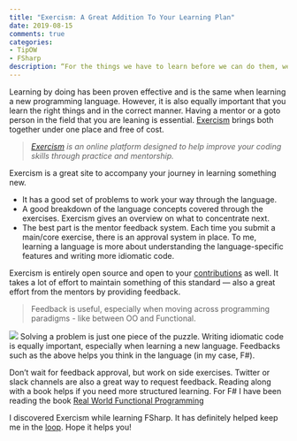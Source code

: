 ```yaml
---
title: "Exercism: A Great Addition To Your Learning Plan"
date: 2019-08-15
comments: true
categories:
- TipOW
- FSharp
description: “For the things we have to learn before we can do them, we learn by doing them.” - Aristotle
---
```


Learning by doing has been proven effective and is the same when learning a new programming language. However, it is also equally important that you learn the right things and in the correct manner. Having a mentor or a goto person in the field that you are leaning is essential. [Exercism](https://exercism.io) brings both together under one place and free of cost.

> *[Exercism](https://exercism.io) is an online platform designed to help improve your coding skills through practice and mentorship.*

Exercism is a great site to accompany your journey in learning something new. 
 
- It has a good set of problems to work your way through the language. 
- A good breakdown of the language concepts covered through the exercises. Exercism gives an overview on what to concentrate next. 
- The best part is the mentor feedback system. Each time you submit a main/core exercise, there is an approval system in place. To me, learning a language is more about understanding the language-specific features and writing more idiomatic code. 

Exercism is entirely open source and open to your [contributions](https://github.com/exercism) as well. It takes a lot of effort to maintain something of this standard — also a great effort from the mentors by providing feedback. 

> Feedback is useful, especially when moving across programming paradigms - like between OO and Functional. 

![](/images/exercism_feedback.jpg)
Solving a problem is just one piece of the puzzle. Writing idiomatic code is equally important, especially when learning a new language. Feedbacks such as the above helps you think in the language (in my case, F#).

Don’t wait for feedback approval, but work on side exercises. Twitter or slack channels are also a great way to request feedback. Reading along with a book helps if you need more structured learning. For F# I have been reading the book [Real World Functional Programming](https://www.amazon.com/Real-World-Functional-Programming-Tomas-Petricek/dp/1933988924)

I discovered Exercism while learning FSharp. It has definitely helped keep me in the [loop](/blog/staying-in-the-learning-loop/). Hope it helps you!